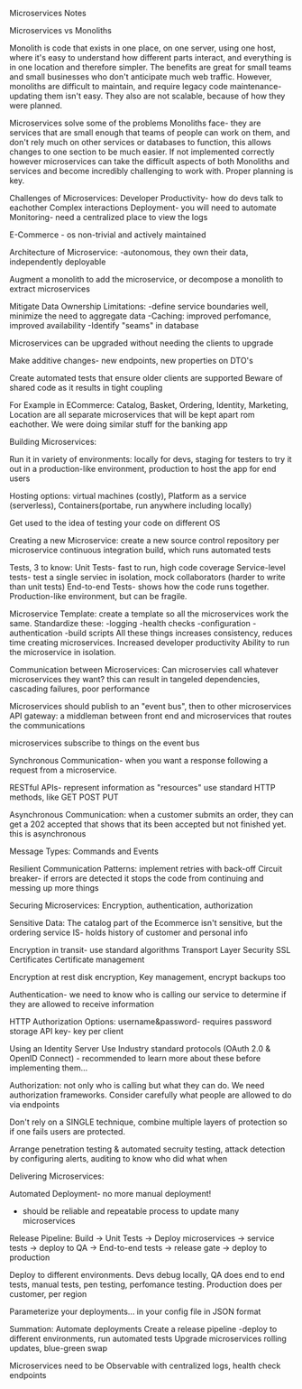 Microservices Notes

Microservices vs Monoliths

Monolith is code that exists in one place, on one server, using one host, where it's easy to understand how different parts interact, and everything is in one location and therefore simpler. The benefits are great for small teams and small businesses who don't anticipate much web traffic. However, monoliths are difficult to maintain, and require legacy code maintenance- updating them isn't easy. They also are not scalable, because of how they were planned.

Microservices solve some of the problems Monoliths face- they are services that are small enough that teams of people can work on them, and don't rely much on other services or databases to function, this allows changes to one section to be much easier.
If not implemented correctly however microservices can take the difficult aspects of both Monoliths and services and become incredibly challenging to work with. Proper planning is key.

Challenges of Microservices:
Developer Productivity- how do devs talk to eachother
Complex interactions
Deployment- you will need to automate
Monitoring- need a centralized place to view the logs

E-Commerce - os non-trivial and actively maintained

Architecture of Microservice:
-autonomous, they own their data, independently deployable

Augment a monolith to add the microservice, or decompose a monolith to extract microservices

Mitigate Data Ownership Limitations:
    -define service boundaries well, minimize the need to aggregate data
    -Caching: improved perfomance, improved availability
    -Identify "seams" in database

Microservices can be upgraded without needing the clients to upgrade

Make additive changes- new endpoints, new properties on DTO's

Create automated tests that ensure older clients are supported
Beware of shared code as it results in tight coupling

For Example in ECommerce:
Catalog, Basket, Ordering, Identity, Marketing, Location are all separate microservices that will be kept apart rom eachother.
    We were doing similar stuff for the banking app

Building Microservices:

Run it in variety of environments: locally for devs, staging for testers to try it out in a production-like environment, production to host the app for end users

Hosting options: virtual machines (costly), Platform as a service (serverless), Containers(portabe, run anywhere including locally)

Get used to the idea of testing your code on different OS

Creating a new Microservice:
    create a new source control repository per microservice
    continuous integration build, which runs automated tests

Tests, 3 to know:
    Unit Tests- fast to run, high code coverage
    Service-level tests- test a single serviec in isolation, mock collaborators (harder to write than unit tests)
    End-to-end Tests- shows how the code runs together. Production-like environment, but can be fragile.

Microservice Template: create a template so all the microservices work the same. Standardize these:
    -logging
    -health checks
    -configuration
    -authentication
    -build scripts
All these things increases consistency, reduces time creating microservices. Increased developer productivity
Ability to run the microservice in isolation.

Communication between Microservices:
Can microservies call whatever microservices they want?
    this can result in tangeled dependencies, cascading failures, poor performance

Microservices should publish to an "event bus", then to other microservices
API gateway: a middleman between front end and microservices that routes the communications

microservices subscribe to things on the event bus

Synchronous Communication- when you want a response following a request from a microservice.

RESTful APIs- represent information as "resources"
use standard HTTP methods, like GET POST PUT

Asynchronous Communication:
when a customer submits an order, they can get a 202 accepted that shows that its been accepted but not finished yet. this is asynchronous

Message Types: Commands and Events

Resilient Communication Patterns:
implement retries with back-off
Circuit breaker- if errors are detected it stops the code from continuing and messing up more things

Securing Microservices:
Encryption, authentication, authorization

Sensitive Data:
The catalog part of the Ecommerce isn't sensitive, but the ordering service IS- holds history of customer and personal info

Encryption in transit- use standard algorithms
Transport Layer Security
SSL Certificates
Certificate management

Encryption at rest
disk encryption, Key management, encrypt backups too

Authentication- we need to know who is calling our service to determine if they are allowed to receive information

HTTP Authorization Options: username&password- requires password storage
API key- key per client

Using an Identity Server
Use Industry standard protocols (OAuth 2.0 & OpenID Connect)
    - recommended to learn more about these before implementing them...

Authorization: not only who is calling but what they can do. We need authorization frameworks. Consider carefully what people are allowed to do via endpoints

Don't rely on a SINGLE technique, combine multiple layers of protection so if one fails users are protected.

Arrange penetration testing & automated secruity testing, attack detection by configuring alerts, auditing to know who did what when

Delivering Microservices:

Automated Deployment- no more manual deployment!
- should be reliable and repeatable process to update many microservices

Release Pipeline:
Build -> Unit Tests -> Deploy microservices -> service tests -> deploy to QA -> End-to-end tests -> release gate -> deploy to production

Deploy to different environments. Devs debug locally, QA does end to end tests, manual tests, pen testing, perfomance testing. Production does per customer, per region

Parameterize your deployments... in your config file in JSON format

Summation:
Automate deployments
Create a release pipeline
    -deploy to different environments, run automated tests
Upgrade microservices
    rolling updates, blue-green swap


Microservices need to be Observable with centralized logs, health check endpoints



